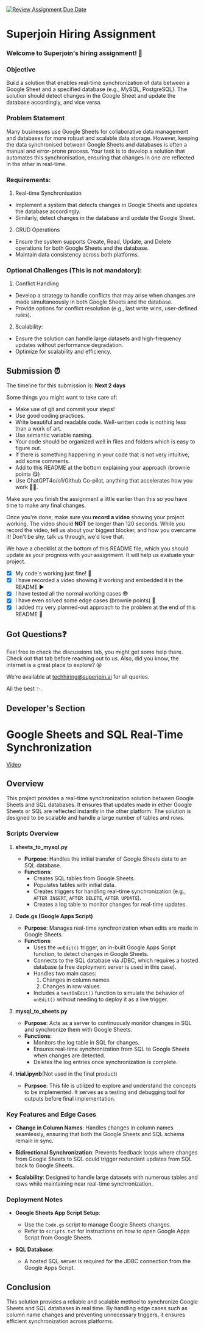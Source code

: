 [![Review Assignment Due Date](https://classroom.github.com/assets/deadline-readme-button-22041afd0340ce965d47ae6ef1cefeee28c7c493a6346c4f15d667ab976d596c.svg)](https://classroom.github.com/a/AHFn7Vbn)
# Superjoin Hiring Assignment

### Welcome to Superjoin's hiring assignment! 🚀

### Objective
Build a solution that enables real-time synchronization of data between a Google Sheet and a specified database (e.g., MySQL, PostgreSQL). The solution should detect changes in the Google Sheet and update the database accordingly, and vice versa.

### Problem Statement
Many businesses use Google Sheets for collaborative data management and databases for more robust and scalable data storage. However, keeping the data synchronised between Google Sheets and databases is often a manual and error-prone process. Your task is to develop a solution that automates this synchronisation, ensuring that changes in one are reflected in the other in real-time.

### Requirements:
1. Real-time Synchronisation
  - Implement a system that detects changes in Google Sheets and updates the database accordingly.
   - Similarly, detect changes in the database and update the Google Sheet.
  2.	CRUD Operations
   - Ensure the system supports Create, Read, Update, and Delete operations for both Google Sheets and the database.
   - Maintain data consistency across both platforms.
   
### Optional Challenges (This is not mandatory):
1. Conflict Handling
- Develop a strategy to handle conflicts that may arise when changes are made simultaneously in both Google Sheets and the database.
- Provide options for conflict resolution (e.g., last write wins, user-defined rules).
    
2. Scalability: 	
- Ensure the solution can handle large datasets and high-frequency updates without performance degradation.
- Optimize for scalability and efficiency.

## Submission ⏰
The timeline for this submission is: **Next 2 days**

Some things you might want to take care of:
- Make use of git and commit your steps!
- Use good coding practices.
- Write beautiful and readable code. Well-written code is nothing less than a work of art.
- Use semantic variable naming.
- Your code should be organized well in files and folders which is easy to figure out.
- If there is something happening in your code that is not very intuitive, add some comments.
- Add to this README at the bottom explaining your approach (brownie points 😋)
- Use ChatGPT4o/o1/Github Co-pilot, anything that accelerates how you work 💪🏽. 

Make sure you finish the assignment a little earlier than this so you have time to make any final changes.

Once you're done, make sure you **record a video** showing your project working. The video should **NOT** be longer than 120 seconds. While you record the video, tell us about your biggest blocker, and how you overcame it! Don't be shy, talk us through, we'd love that.


We have a checklist at the bottom of this README file, which you should update as your progress with your assignment. It will help us evaluate your project.

- [x] My code's working just fine! 🥳
- [x] I have recorded a video showing it working and embedded it in the README ▶️
- [x] I have tested all the normal working cases 😎
- [x] I have even solved some edge cases (brownie points) 💪
- [x] I added my very planned-out approach to the problem at the end of this README 📜

## Got Questions❓
Feel free to check the discussions tab, you might get some help there. Check out that tab before reaching out to us. Also, did you know, the internet is a great place to explore? 😛

We're available at techhiring@superjoin.ai for all queries. 

All the best ✨.

## Developer's Section

# Google Sheets and SQL Real-Time Synchronization
[Video]([(https://drive.google.com/drive/folders/1lmAEWa8p8Pih5NLcMsTF5x5qn0W05UXP?usp=sharing)])

## Overview

This project provides a real-time synchronization solution between Google Sheets and SQL databases. It ensures that updates made in either Google Sheets or SQL are reflected instantly in the other platform. The solution is designed to be scalable and handle a large number of tables and rows.

### Scripts Overview

1. **sheets_to_mysql.py**
   - **Purpose**: Handles the initial transfer of Google Sheets data to an SQL database.
   - **Functions**:
     - Creates SQL tables from Google Sheets.
     - Populates tables with initial data.
     - Creates triggers for handling real-time synchronization (e.g., `AFTER INSERT`, `AFTER DELETE`, `AFTER UPDATE`).
     - Creates a log table to monitor changes for real-time updates.
     
2. **Code.gs (Google Apps Script)**
   - **Purpose**: Manages real-time synchronization when edits are made in Google Sheets.
   - **Functions**:
     - Uses the `onEdit()` trigger, an in-built Google Apps Script function, to detect changes in Google Sheets.
     - Connects to the SQL database via JDBC, which requires a hosted database (a free deployment server is used in this case).
     - Handles two main cases:
       1. Changes in column names.
       2. Changes in row values.
     - Includes a `testOnEdit()` function to simulate the behavior of `onEdit()` without needing to deploy it as a live trigger.
   
3. **mysql_to_sheets.py**
   - **Purpose**: Acts as a server to continuously monitor changes in SQL and synchronize them with Google Sheets.
   - **Functions**:
     - Monitors the log table in SQL for changes.
     - Ensures real-time synchronization from SQL to Google Sheets when changes are detected.
     - Deletes the log entries once synchronization is complete.
4. **trial.ipynb**(Not used in the final product)
    - **Purpsoe**: This file is utilized to explore and understand the concepts to be implemented. It serves as a testing and debugging tool for outputs before final implementation.

### Key Features and Edge Cases

- **Change in Column Names**: Handles changes in column names seamlessly, ensuring that both the Google Sheets and SQL schema remain in sync.
  
- **Bidirectional Synchronization**: Prevents feedback loops where changes from Google Sheets to SQL could trigger redundant updates from SQL back to Google Sheets.
  
- **Scalability**: Designed to handle large datasets with numerous tables and rows while maintaining near real-time synchronization.

### Deployment Notes

- **Google Sheets App Script Setup**: 
  - Use the `Code.gs` script to manage Google Sheets changes.
  - Refer to `scripts.txt` for instructions on how to open Google Apps Script from Google Sheets.
  
- **SQL Database**: 
  - A hosted SQL server is required for the JDBC connection from the Google Apps Script.

## Conclusion

This solution provides a reliable and scalable method to synchronize Google Sheets and SQL databases in real time. By handling edge cases such as column name changes and preventing unnecessary triggers, it ensures efficient synchronization across platforms.

